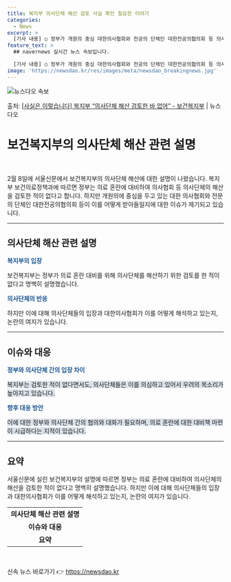 ```yaml
---
title: 복지부 의사단체 해산 검토 사실 확인 필요한 이야기 
categories:
  - News
excerpt: >
  [기사 내용] ○ 정부가 개원의 중심 대한의사협회와 전공의 단체인 대한전공의협의회 등 의사단체 해산까지 염두…
feature_text: >
  ## navernews 실시간 뉴스 속보입니다.

  [기사 내용] ○ 정부가 개원의 중심 대한의사협회와 전공의 단체인 대한전공의협의회 등 의사단체 해산까지 염두…
image: 'https://newsdao.kr/res/images/meta/newsdao_breakingnews.jpg'
---
```


![뉴스다오 속보](https://newsdao.kr/res/images/meta/newsdao_breakingnews.jpg)

<p>출처: <a href="https://newsdao.kr/3146" rel="dofollow">[사실은 이렇습니다] 복지부 “의사단체 해산 검토한 바 없어” - 보건복지부</a> | 뉴스다오</p>

<h1>보건복지부의 의사단체 해산 관련 설명</h1>
<p data-ke-size="size16">&nbsp;</p>
<p data-ke-size="size16">2월 8일에 서울신문에서 보건복지부의 의사단체 해산에 대한 설명이 나왔습니다. 복지부 보건의료정책과에 따르면 정부는 의료 혼란에 대비하여 의사협회 등 의사단체의 해산을 검토한 적이 없다고 합니다. 하지만 개원의에 중심을 두고 있는 대한 의사협회와 전문의 단체인 대한전공의협의회 등이 이를 어떻게 받아들일지에 대한 이슈가 제기되고 있습니다.</p>
<hr>
<h2 data-ke-size="size26">의사단체 해산 관련 설명</h2>
<p><b><span style="color: #1a5490;">복지부의 입장</span></b></p>
<p>보건복지부는 정부가 의료 혼란 대비를 위해 의사단체를 해산하기 위한 검토를 한 적이 없다고 명백히 설명했습니다.</p>
<p><b><span style="color: #1a5490;">의사단체의 반응</span></b></p>
<p>하지만 이에 대해 의사단체들의 입장과 대한의사협회가 이를 어떻게 해석하고 있는지, 논란의 여지가 있습니다.</p>
<hr>
<h2 data-ke-size="size26">이슈와 대응</h2>
<p><b><span style="color: #1a5490;">정부와 의사단체 간의 입장 차이</span></b></p>
<p><span style="background-color: #21538527;">복지부는 검토한 적이 없다면서도, 의사단체들은 이를 의심하고 있어서 우려의 목소리가 높아지고 있습니다.</span></p>
<p><b><span style="color: #1a5490;">향후 대응 방안</span></b></p>
<p><span style="background-color: #21538527;">이에 대한 정부와 의사단체 간의 협의와 대화가 필요하며, 의료 혼란에 대한 대비책 마련이 시급하다는 지적이 있습니다.</span></p>
<hr>
<h2 data-ke-size="size26">요약</h2>
<p>서울신문에 실린 보건복지부의 설명에 따르면 정부는 의료 혼란에 대비하여 의사단체의 해산을 검토한 적이 없다고 명백히 설명했습니다. 하지만 이에 대해 의사단체들의 입장과 대한의사협회가 이를 어떻게 해석하고 있는지, 논란의 여지가 있습니다.</p>
<table>
	<tbody>
		<tr>
			<td style="text-align: center; height: 17px;"><b>의사단체 해산 관련 설명</b></td>
		</tr>
		<tr>
			<td style="text-align: center; height: 17px;"><b>이슈와 대응</b></td>
		</tr>
		<tr>
			<td style="text-align: center; height: 17px;"><b>요약</b></td>
		</tr>
	</tbody>
</table>
<p data-ke-size="size16">&nbsp;</p> 

신속 뉴스 바로가기 👉 <a href="https://newsdao.kr" rel="dofollow">https://newsdao.kr</a>


